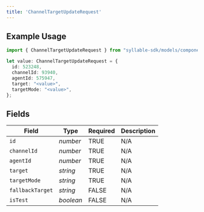 ```yaml
---
title: 'ChannelTargetUpdateRequest'
---
```


## Example Usage

```typescript
import { ChannelTargetUpdateRequest } from "syllable-sdk/models/components";

let value: ChannelTargetUpdateRequest = {
  id: 523248,
  channelId: 93940,
  agentId: 575947,
  target: "<value>",
  targetMode: "<value>",
};
```

## Fields

| Field              | Type               | Required           | Description        |
| ------------------ | ------------------ | ------------------ | ------------------ |
| `id`               | *number*           | TRUE | N/A                |
| `channelId`        | *number*           | TRUE | N/A                |
| `agentId`          | *number*           | TRUE | N/A                |
| `target`           | *string*           | TRUE | N/A                |
| `targetMode`       | *string*           | TRUE | N/A                |
| `fallbackTarget`   | *string*           | FALSE | N/A                |
| `isTest`           | *boolean*          | FALSE | N/A                |